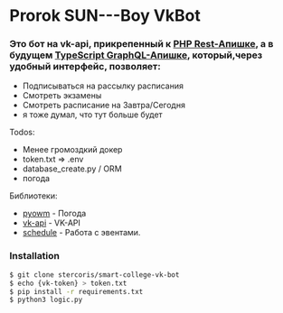 # Prorok SUN---Boy VkBot

### Это бот на vk-api, прикрепенный к [PHP Rest-Апишке](https://github.com/stercoris/old-tpcol-api), а в будущем [TypeScript GraphQL-Апишке](https://github.com/stercoris/tpcol-api), который,через удобный интерфейс, позволяет:
 - Подписываться на рассылку расписания
 - Смотреть экзамены
 - Смотреть расписание на Завтра/Сегодня
 - я тоже думал, что тут больше будет

Todos:
  - Менее громоздкий докер
  - token.txt => .env
  - database_create.py / ORM
  - погода

Библиотеки:

* [pyowm](https://pyowm.readthedocs.io/en/latest/) - Погода
* [vk-api](https://pypi.org/project/vk-api/) - VK-API
* [schedule](https://schedule.readthedocs.io/en/stable/) - Работа с эвентами.

### Installation

```sh
$ git clone stercoris/smart-college-vk-bot
$ echo {vk-token} > token.txt
$ pip install -r requirements.txt
$ python3 logic.py
```
